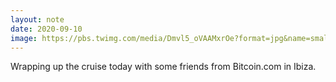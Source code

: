 ```yaml
---
layout: note
date: 2020-09-10
image: https://pbs.twimg.com/media/Dmvl5_oVAAMxrOe?format=jpg&name=small
---
```


Wrapping up the cruise today with some friends from Bitcoin.com in Ibiza.
